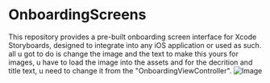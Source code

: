 # OnboardingScreens
 This repository provides a pre-built onboarding screen interface for Xcode Storyboards, designed to integrate into any iOS application or used as such. all u got to do is change the image and the text to make this yours for images, u have to load the image into the assets and for the decrition and title text, u need to change it from the "OnboardingViewController".
![Image](https://github.com/user-attachments/assets/4673f833-29d1-4656-bfec-387e26dd665a)
